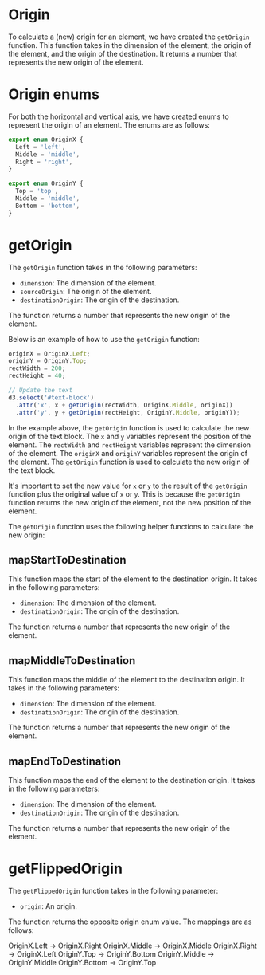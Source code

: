 # Origin

To calculate a (new) origin for an element, we have created the `getOrigin` function. This function takes in the dimension of the element, the origin of the element, and the origin of the destination. It returns a number that represents the new origin of the element.

# Origin enums

For both the horizontal and vertical axis, we have created enums to represent the origin of an element. The enums are as follows:

```javascript
export enum OriginX {
  Left = 'left',
  Middle = 'middle',
  Right = 'right',
}

export enum OriginY {
  Top = 'top',
  Middle = 'middle',
  Bottom = 'bottom',
}
```

# getOrigin

The `getOrigin` function takes in the following parameters:

- `dimension`: The dimension of the element.
- `sourceOrigin`: The origin of the element.
- `destinationOrigin`: The origin of the destination.

The function returns a number that represents the new origin of the element.

Below is an example of how to use the `getOrigin` function:

```javascript
originX = OriginX.Left;
originY = OriginY.Top;
rectWidth = 200;
rectHeight = 40;

// Update the text
d3.select('#text-block')
  .attr('x', x + getOrigin(rectWidth, OriginX.Middle, originX))
  .attr('y', y + getOrigin(rectHeight, OriginY.Middle, originY));
```

In the example above, the `getOrigin` function is used to calculate the new origin of the text block. The `x` and `y` variables represent the position of the element. The `rectWidth` and `rectHeight` variables represent the dimension of the element. The `originX` and `originY` variables represent the origin of the element. The `getOrigin` function is used to calculate the new origin of the text block.

It's important to set the new value for `x` or `y` to the result of the `getOrigin` function plus the original value of `x` or `y`. This is because the `getOrigin` function returns the new origin of the element, not the new position of the element.

The `getOrigin` function uses the following helper functions to calculate the new origin:

## mapStartToDestination

This function maps the start of the element to the destination origin. It takes in the following parameters:

- `dimension`: The dimension of the element.
- `destinationOrigin`: The origin of the destination.

The function returns a number that represents the new origin of the element.

## mapMiddleToDestination

This function maps the middle of the element to the destination origin. It takes in the following parameters:

- `dimension`: The dimension of the element.
- `destinationOrigin`: The origin of the destination.

The function returns a number that represents the new origin of the element.

## mapEndToDestination

This function maps the end of the element to the destination origin. It takes in the following parameters:

- `dimension`: The dimension of the element.
- `destinationOrigin`: The origin of the destination.

The function returns a number that represents the new origin of the element.

# getFlippedOrigin

The `getFlippedOrigin` function takes in the following parameter:

- `origin`: An origin.

The function returns the opposite origin enum value. The mappings are as follows:

OriginX.Left -> OriginX.Right
OriginX.Middle -> OriginX.Middle
OriginX.Right -> OriginX.Left
OriginY.Top -> OriginY.Bottom
OriginY.Middle -> OriginY.Middle
OriginY.Bottom -> OriginY.Top
